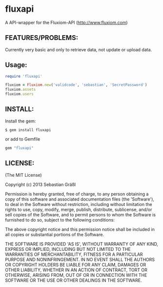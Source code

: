 # fluxapi

A API-wrapper for the Fluxiom-API (http://www.fluxiom.com)

## FEATURES/PROBLEMS:

Currently very basic and only to retrieve data, not update or upload data. 

## Usage:

```ruby
require 'fluxapi'

fluxiom = Fluxiom.new('validcode', 'sebastian', 'SecretPassword')
fluxiom.assets
fluxiom.users
```

## INSTALL:

Install the gem:

```shell
$ gem install fluxapi
```

or add to Gemfile

```ruby
gem "fluxapi"
```

## LICENSE:

(The MIT License)

Copyright (c) 2013 Sebastian Gräßl

Permission is hereby granted, free of charge, to any person obtaining
a copy of this software and associated documentation files (the
'Software'), to deal in the Software without restriction, including
without limitation the rights to use, copy, modify, merge, publish,
distribute, sublicense, and/or sell copies of the Software, and to
permit persons to whom the Software is furnished to do so, subject to
the following conditions:

The above copyright notice and this permission notice shall be
included in all copies or substantial portions of the Software.

THE SOFTWARE IS PROVIDED 'AS IS', WITHOUT WARRANTY OF ANY KIND,
EXPRESS OR IMPLIED, INCLUDING BUT NOT LIMITED TO THE WARRANTIES OF
MERCHANTABILITY, FITNESS FOR A PARTICULAR PURPOSE AND NONINFRINGEMENT.
IN NO EVENT SHALL THE AUTHORS OR COPYRIGHT HOLDERS BE LIABLE FOR ANY
CLAIM, DAMAGES OR OTHER LIABILITY, WHETHER IN AN ACTION OF CONTRACT,
TORT OR OTHERWISE, ARISING FROM, OUT OF OR IN CONNECTION WITH THE
SOFTWARE OR THE USE OR OTHER DEALINGS IN THE SOFTWARE.
